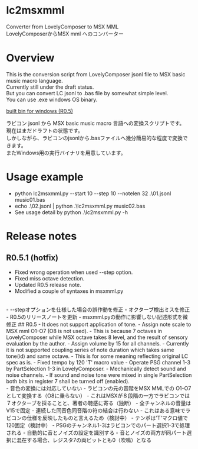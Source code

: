 # lc2msxmml
Converter from LovelyComposer to MSX MML  
LovelyComposerからMSX mml へのコンバーター

# Overview
This is the conversion script from LovelyComposer jsonl file to MSX basic music macro language.  
Currently still under the draft status.  
But you can convert LC jsonl to .bas file by somewhat simple level.  
You can use .exe windows OS binary.
  
[built bin for windows (R0.5)](https://drive.google.com/file/d/1zox4-CWEIF4brYUqrazgz3kA8auTVskB/view?usp=sharing "lc2msxmml")
  
ラビコン jsonl から MSX basic music macro 言語への変換スクリプトです。  
現在はまだドラフトの状態です。  
しかしながら、ラビコンのjsonlから.basファイルへ幾分簡易的な程度で変換できます。  
またWindows用の実行バイナリを用意しています。

# Usage example
- python lc2msxmml.py --start 10 --step 10 --notelen 32 .\01.jsonl music01.bas
- echo .\02.jsonl | python .\lc2msxmml.py music02.bas
- See usage detail by python .\lc2msxmml.py -h

# Release notes
## R0.5.1 (hotfix)
- Fixed wrong operation when used --step option.
- Fixed miss octave detection.
- Updated R0.5 release note.
- Modified a couple of syntaxes in msxmml.py  
<BR>
- --stepオプションを仕様した場合の誤作動を修正
- オクターブ検出ミスを修正
- R0.5のリリースノートを更新
- msxmml.pyの動作に影響しない記述形式を微修正
## R0.5
- It does not support application of tone.
- Assign note scale to MSX mml O1-O7 (O8 is not used).
  - This is because 7 octaves in LovelyComposer while MSX octave takes 8 level, and the result of sensory evaluation by the author.
- Assign volume by 15 for all channels.
- Currently it is not supported coupling series of note duration which takes same tone(id) and same octave.
  - This is for some meaning reflecting original LC spec as is.
- Fixed tempo by 120 'T' macro value
- Operate PSG channel 1-3 by PartSelection 1-3 in LovelyComposer.
- Mechanically detect sound and noise channels.
  - If sound and noise tone were mixed in single PartSelection both bits in register 7 shall be turned off (enabled).  
  <BR>
- 音色の変換には対応していない
- ラビコンの元の音階をMSX MMLでの O1-O7として変換する（O8に乗らない）
  - これはMSXが８段階の一方でラビコンでは７オクターブを採ることと、著者の聴感に寄る（独断）
- 全チャンネルの音量はV15で固定
- 連続した同音色同音階の符の結合は行わない
  - これはある意味でラビコンの仕様を反映したものと言えるため（検討中）
- テンポは'T'マクロ値で120固定（検討中）
- PSGのチャンネル1-3はラビコンでのパート選択1-3で処理される
- 自動的に音とノイズの設定を識別する
  - 音とノイズの両方が同パート選択に混在する場合、レジスタ7の両ビットとも0（吹鳴）となる
